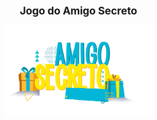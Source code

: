 <h1 align="center">Jogo do Amigo Secreto</h1> <p align="center"> <img src="assets/amigo-secreto.png" alt="Capa do Jogo do Amigo Secreto" width="400"/> </p> <p align="center"> <!-- 
  
Badges --> <img src="https://img.shields.io/static/v1?label=STATUS&message=Finalizado&color=green&style=for-the-badge" alt="Status: Finalizado"/> <img src="https://img.shields.io/github/stars/KewinShamir/Jogo-do-Amigo-Secreto?style=social" alt="GitHub Stars"/> <img src="https://img.shields.io/github/forks/KewinShamir/Jogo-do-Amigo-Secreto?style=social" alt="GitHub Forks"/> <img src="https://img.shields.io/github/license/KewinShamir/Jogo-do-Amigo-Secreto?style=for-the-badge" alt="Licença"/> </p>

Índice
Descrição do Projeto
Status do Projeto
Funcionalidades e Demonstração da Aplicação
Acesso ao Projeto
Tecnologias Utilizadas
Pessoas Contribuidoras
Pessoas Desenvolvedoras do Projeto
Licença

<h2 align="center">Descrição do Projeto</h2>
O Jogo do Amigo Secreto é uma aplicação web interativa desenvolvida para organizar sorteios de amigo secreto de forma simples, anônima e divertida.
O projeto permite:

Adicionar participantes a uma lista.
Confirmar a lista de participantes.
Realizar sorteios onde o sorteio é mantido em sigilo, revelado somente quando o usuário opta por visualizar o resultado.
Impedir que um mesmo participante sorteie mais de uma vez.

<h3 align="center">Status do Projeto</h3>
<h4 align="center"> 🚀 Projeto Finalizado 🚀 </h4>

<h5 align="center">Funcionalidades e Demonstração da Aplicação</h5>

Adicionar Participantes: Permite inserir nomes e exibir uma lista dos participantes.
Confirmação da Lista: Bloqueia os nomes adicionados e permite selecionar quem realizará o sorteio.
Sorteio Anônimo: O sorteio é realizado de forma sigilosa e o resultado só é revelado mediante ação do usuário.
Validações e Prevenções: Impede sorteios duplicados e exibe alertas quando não há mais participantes disponíveis.
Reset do Jogo: Opção para limpar toda a lista e reiniciar o sorteio.
Demonstração:
Você pode visualizar o funcionamento do sistema através dos GIFs/imagens incluídos no repositório ou executando localmente.

<h6 align="center">Acesso ao Projeto</h6>
Você pode acessar o código fonte e clonar o repositório usando o Git:

git clone https://github.com/KewinShamir/Jogo-do-Amigo-Secreto.git

Depois de clonado, abra o arquivo index.html no seu navegador para rodar a aplicação.

<h7 align="center">Tecnologias Utilizadas</h7>
HTML5
CSS3
JavaScript

<h8 align="center">Pessoas Desenvolvedoras do Projeto</h8>
<img src="https://avatars.githubusercontent.com/u/KewinShamir?v=4" width="115"><br><sub>Kewin Shamir</sub>
Kewin Shamir
Obs.: Substitua "SEUID" pelo seu número de usuário do GitHub, se desejar exibir sua foto corretamente.

<h9 align="center">Licença</h9>
Este projeto está licenciado sob a MIT License.

Participe, contribua e divirta-se com o Jogo do Amigo Secreto!
